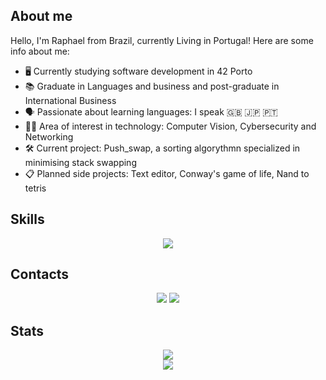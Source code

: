 ## About me
Hello, I'm Raphael from Brazil, currently Living in Portugal! Here are some info about me:

- 🖥️ Currently studying software development in 42 Porto
- 📚 Graduate in Languages and business and post-graduate in International Business 
- 🗣️ Passionate about learning languages: I speak 🇬🇧 🇯🇵 🇵🇹 
- 👨‍💻 Area of interest in technology: Computer Vision, Cybersecurity and Networking 
- 🛠️ Current project: Push_swap, a sorting algorythmn specialized in minimising stack swapping 
- 📋 Planned side projects: Text editor, Conway's game of life, Nand to tetris 

## Skills
<p align="center">
  <a href="https://skillicons.dev">
    <img src="https://skillicons.dev/icons?i=c,lua,html,git,github,bash,linux,neovim,markdown,wordpress" />
  </a>
</p>

## Contacts
<p align="center">
  <a href = "mailto:raphael.campos94@gmail.com"><img src="https://img.shields.io/badge/-Gmail-%23333?style=for-the-badge&logo=gmail&logoColor=white" target="_blank"></a>
  <a href ="https://www.linkedin.com/in/raphael-vieira/" target="_blank"><img src="https://img.shields.io/badge/-LinkedIn-%230077B5?style=for-the-badge&logo=linkedin&logoColor=white" target="_blank"></a>
</p>

## Stats
<div align="center">
	<a>
		<img src="https://streak-stats.demolab.com?user=Rapcampo&theme=Burnt-neon&exclude_days=Sat,Sun"/>
	</a>
</div>

<div align=center>
	<a>
	  <img src="https://komarev.com/ghpvc/?username=Rapcampo&style=for-the-badge&color=blue">
	</a>
</div>

